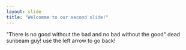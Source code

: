 ```yaml
---
layout: slide
title: "Welcomme to our second slide!"
---
```

"There is no good without the bad and no bad without the good" dead sunbeam guy!
use the left arrow to go back!
